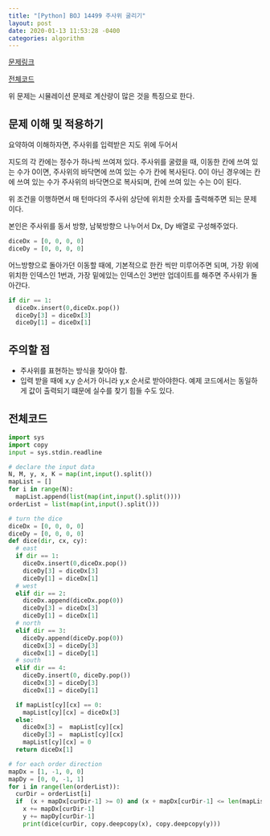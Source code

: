 ```yaml
---
title: "[Python] BOJ 14499 주사위 굴리기"
layout: post
date: 2020-01-13 11:53:28 -0400
categories: algorithm
---
```



[문제링크](https://www.acmicpc.net/problem/14499)

[전체코드](https://github.com/dev-wd/boj-python-solved/blob/master/boj14499.py)

위 문제는 시뮬레이션 문제로 계산량이 많은 것을 특징으로 한다.

## 문제 이해 및 적용하기
요약하여 이해하자면, 주사위를 입력받은 지도 위에 두어서

지도의 각 칸에는 정수가 하나씩 쓰여져 있다. 주사위를 굴렸을 때, 이동한 칸에 쓰여 있는 수가 0이면, 주사위의 바닥면에 쓰여 있는 수가 칸에 복사된다. 0이 아닌 경우에는 칸에 쓰여 있는 수가 주사위의 바닥면으로 복사되며, 칸에 쓰여 있는 수는 0이 된다.
 
위 조건을 이행하면서 매 턴마다의 주사위 상단에 위치한 숫자를 출력해주면 되는 문제이다.

본인은 주사위를 동서 방향, 남북방향으 나누어서  Dx, Dy 배열로 구성해주었다.

```python
diceDx = [0, 0, 0, 0]
diceDy = [0, 0, 0, 0]
```
어느방향으로 돌아가던 이동할 때에, 기본적으로 한칸 씩만 미루어주면 되며, 가장 위에 위치한 인덱스인 1번과, 가장 밑에있는 인덱스인 3번만 업데이트를 해주면 주사위가 돌아간다.

```python
if dir == 1: 
  diceDx.insert(0,diceDx.pop())
  diceDy[3] = diceDx[3]
  diceDy[1] = diceDx[1]
```


## 주의할 점

- 주사위를 표현하는 방식을 찾아야 함.
- 입력 받을 때에 x,y 순서가 아니라 y,x 순서로 받아야한다. 예제 코드에서는 동일하게 값이 출력되기 떄문에 실수를 찾기 힘들 수도 있다.

## 전체코드

```python
import sys
import copy
input = sys.stdin.readline

# declare the input data
N, M, y, x, K = map(int,input().split())
mapList = []
for i in range(N):
  mapList.append(list(map(int,input().split())))
orderList = list(map(int,input().split()))

# turn the dice
diceDx = [0, 0, 0, 0]
diceDy = [0, 0, 0, 0]
def dice(dir, cx, cy):
  # east
  if dir == 1: 
    diceDx.insert(0,diceDx.pop())
    diceDy[3] = diceDx[3]
    diceDy[1] = diceDx[1]
  # west
  elif dir == 2:
    diceDx.append(diceDx.pop(0))
    diceDy[3] = diceDx[3]
    diceDy[1] = diceDx[1]
  # north
  elif dir == 3:
    diceDy.append(diceDy.pop(0))
    diceDx[3] = diceDy[3]
    diceDx[1] = diceDy[1]
  # south
  elif dir == 4:
    diceDy.insert(0, diceDy.pop())
    diceDx[3] = diceDy[3]
    diceDx[1] = diceDy[1]

  if mapList[cy][cx] == 0:
    mapList[cy][cx] = diceDx[3]
  else:
    diceDx[3] =  mapList[cy][cx]
    diceDy[3] =  mapList[cy][cx]
    mapList[cy][cx] = 0
  return diceDx[1]

# for each order direction
mapDx = [1, -1, 0, 0]
mapDy = [0, 0, -1, 1]
for i in range(len(orderList)):
  curDir = orderList[i]
  if  (x + mapDx[curDir-1] >= 0) and (x + mapDx[curDir-1] <= len(mapList[0]) - 1) and (y + mapDy[curDir-1] >= 0) and (y + mapDy[curDir-1] <= len(mapList) - 1):
    x += mapDx[curDir-1]
    y += mapDy[curDir-1]
    print(dice(curDir, copy.deepcopy(x), copy.deepcopy(y)))
```
